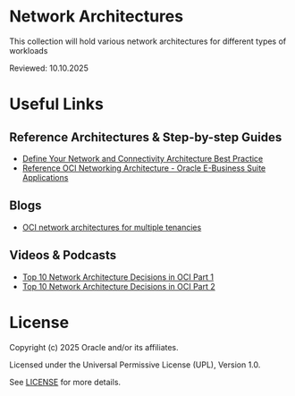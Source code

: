 # Network Architectures

This collection will hold various network architectures for different types of workloads

Reviewed: 10.10.2025

# Useful Links

## Reference Architectures & Step-by-step Guides

- [Define Your Network and Connectivity Architecture Best Practice](https://docs.oracle.com/en/solutions/oci-best-practices/define-your-network-and-connectivity-architecture1.html#GUID-88B208F6-62AD-44EB-BFD1-4F0ACC6FA85A)
- [Reference OCI Networking Architecture - Oracle E-Business Suite Applications](https://blogs.oracle.com/ateam/post/reference-oci-networking-architecture-oracle-ebusiness-suite-applications)

## Blogs
 
- [OCI network architectures for multiple tenancies](https://blogs.oracle.com/ateam/post/oci-network-architectures-for-multiple-tenancies)

## Videos & Podcasts

- [Top 10 Network Architecture Decisions in OCI Part 1](https://www.youtube.com/watch?v=FH3H84sQLw8)
- [Top 10 Network Architecture Decisions in OCI Part 2](https://www.youtube.com/watch?v=3GIQBaXOAIg)

# License

Copyright (c) 2025 Oracle and/or its affiliates.

Licensed under the Universal Permissive License (UPL), Version 1.0.

See [LICENSE](https://github.com/oracle-devrel/technology-engineering/blob/main/LICENSE) for more details.
